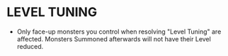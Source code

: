 # LEVEL TUNING

*   Only face-up monsters you control when resolving "Level Tuning" are affected. Monsters Summoned afterwards will not have their Level reduced.
